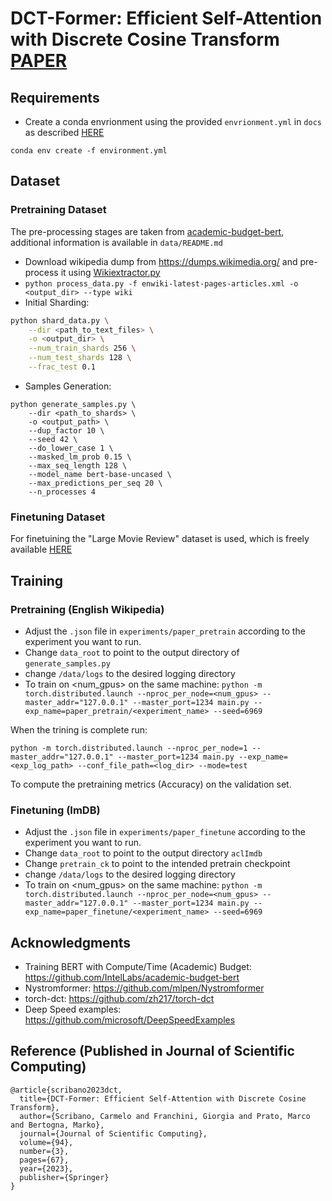 # DCT-Former: Efficient Self-Attention with Discrete Cosine Transform [PAPER](https://rdcu.be/c47Xz)

## Requirements
* Create a conda envrionment using the provided `envrionment.yml` in `docs` as described [HERE](https://docs.conda.io/projects/conda/en/latest/user-guide/tasks/manage-environments.html#creating-an-environment-from-an-environment-yml-file)
```
conda env create -f environment.yml
```
  
## Dataset

### Pretraining Dataset

The pre-processing stages are taken from [academic-budget-bert](https://github.com/IntelLabs/academic-budget-bert),
additional information is available in `data/README.md`

* Download wikipedia dump from https://dumps.wikimedia.org/ and pre-process it using [Wikiextractor.py](https://github.com/attardi/wikiextractor)
* ```python process_data.py -f enwiki-latest-pages-articles.xml -o <output_dir> --type wiki```
* Initial Sharding:
```bash
python shard_data.py \
    --dir <path_to_text_files> \
    -o <output_dir> \
    --num_train_shards 256 \
    --num_test_shards 128 \
    --frac_test 0.1
```
* Samples Generation:
```
python generate_samples.py \
    --dir <path_to_shards> \
    -o <output_path> \
    --dup_factor 10 \
    --seed 42 \
    --do_lower_case 1 \
    --masked_lm_prob 0.15 \ 
    --max_seq_length 128 \
    --model_name bert-base-uncased \
    --max_predictions_per_seq 20 \
    --n_processes 4
```

### Finetuning Dataset
For finetuining the "Large Movie Review" dataset is used, which is freely available [HERE](https://ai.stanford.edu/~amaas/data/sentiment/)

## Training

### Pretraining (English Wikipedia)
* Adjust the `.json` file in `experiments/paper_pretrain` according to the experiment you want to run.
* Change `data_root` to point to the output directory of `generate_samples.py`
* change `/data/logs` to the desired logging directory
* To train on <num_gpus> on the same machine: ```python -m torch.distributed.launch --nproc_per_node=<num_gpus> --master_addr="127.0.0.1" --master_port=1234 main.py --exp_name=paper_pretrain/<experiment_name> --seed=6969```

When the trining is complete run:
```
python -m torch.distributed.launch --nproc_per_node=1 --master_addr="127.0.0.1" --master_port=1234 main.py --exp_name=<exp_log_path> --conf_file_path=<log_dir> --mode=test
```
To compute the pretraining metrics (Accuracy) on the validation set.

### Finetuning (ImDB)
* Adjust the `.json` file in `experiments/paper_finetune` according to the experiment you want to run.
* Change `data_root` to point to the output directory `aclImdb`
* Change `pretrain_ck` to point to the intended pretrain checkpoint
* change `/data/logs` to the desired logging directory
* To train on <num_gpus> on the same machine: ```python -m torch.distributed.launch --nproc_per_node=<num_gpus> --master_addr="127.0.0.1" --master_port=1234 main.py --exp_name=paper_finetune/<experiment_name> --seed=6969```

## Acknowledgments
* Training BERT with Compute/Time (Academic) Budget: https://github.com/IntelLabs/academic-budget-bert
* Nystromformer: https://github.com/mlpen/Nystromformer
* torch-dct: https://github.com/zh217/torch-dct
* Deep Speed examples: https://github.com/microsoft/DeepSpeedExamples

## Reference (Published in Journal of Scientific Computing)
```
@article{scribano2023dct,
  title={DCT-Former: Efficient Self-Attention with Discrete Cosine Transform},
  author={Scribano, Carmelo and Franchini, Giorgia and Prato, Marco and Bertogna, Marko},
  journal={Journal of Scientific Computing},
  volume={94},
  number={3},
  pages={67},
  year={2023},
  publisher={Springer}
}
```

